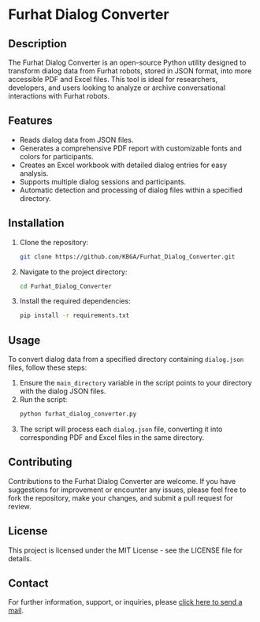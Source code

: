 
# Furhat Dialog Converter

## Description

The Furhat Dialog Converter is an open-source Python utility designed to transform dialog data from Furhat robots, stored in JSON format, into more accessible PDF and Excel files. This tool is ideal for researchers, developers, and users looking to analyze or archive conversational interactions with Furhat robots.

## Features

- Reads dialog data from JSON files.
- Generates a comprehensive PDF report with customizable fonts and colors for participants.
- Creates an Excel workbook with detailed dialog entries for easy analysis.
- Supports multiple dialog sessions and participants.
- Automatic detection and processing of dialog files within a specified directory.

## Installation

1. Clone the repository:
   ```bash
   git clone https://github.com/KBGA/Furhat_Dialog_Converter.git
   ```

2. Navigate to the project directory:
   ```bash
   cd Furhat_Dialog_Converter
   ```

3. Install the required dependencies:
   ```bash
   pip install -r requirements.txt
   ```

## Usage

To convert dialog data from a specified directory containing `dialog.json` files, follow these steps:

1. Ensure the `main_directory` variable in the script points to your directory with the dialog JSON files.
2. Run the script:
   ```bash
   python furhat_dialog_converter.py
   ```
3. The script will process each `dialog.json` file, converting it into corresponding PDF and Excel files in the same directory.

## Contributing

Contributions to the Furhat Dialog Converter are welcome. If you have suggestions for improvement or encounter any issues, please feel free to fork the repository, make your changes, and submit a pull request for review.

## License

This project is licensed under the MIT License - see the LICENSE file for details.

## Contact

For further information, support, or inquiries, please [click here to send a mail](mailto:kouayim@kouayim.com).

